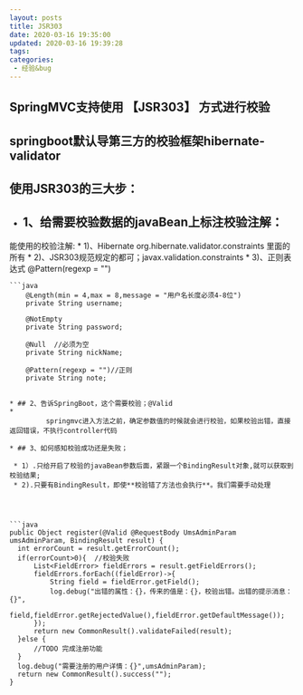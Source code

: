 ```yaml
---
layout: posts
title: JSR303
date: 2020-03-16 19:35:00
updated: 2020-03-16 19:39:28
tags: 
categories: 
 - 经验&bug
---
```

## SpringMVC支持使用 【JSR303】 方式进行校验
## springboot默认导第三方的校验框架hibernate-validator

## 使用JSR303的三大步：
 * ## 1、给需要校验数据的javaBean上标注校验注解： 
 能使用的校验注解:
      * 1)、Hibernate   org.hibernate.validator.constraints 里面的所有 
 	  * 2)、JSR303规范规定的都可；javax.validation.constraints
      * 3)、正则表达式 @Pattern(regexp = "") 
	
    
	```java
	    @Length(min = 4,max = 8,message = "用户名长度必须4-8位")
	    private String username;
	   
	    @NotEmpty
	    private String password;
	
		@Null  //必须为空
	    private String nickName;
		
		@Pattern(regexp = "")//正则
	    private String note;
  ```
  
 * ## 2、告诉SpringBoot，这个需要校验；@Valid
 * 
	       springmvc进入方法之前，确定参数值的时候就会进行校验，如果校验出错，直接返回错误，不执行controller代码
       
 * ## 3、如何感知校验成功还是失败；
	
   * 1）.只给开启了校验的javaBean参数后面，紧跟一个BindingResult对象,就可以获取到校验结果;
   * 2).只要有BindingResult，即使**校验错了方法也会执行**。我们需要手动处理

 	


```java
public Object register(@Valid @RequestBody UmsAdminParam umsAdminParam, BindingResult result) {
    int errorCount = result.getErrorCount();
    if(errorCount>0){  //校验失败
        List<FieldError> fieldErrors = result.getFieldErrors();
        fieldErrors.forEach((fieldError)->{
            String field = fieldError.getField();
            log.debug("出错的属性：{}，传来的值是：{}，校验出错。出错的提示消息：{}",
                    field,fieldError.getRejectedValue(),fieldError.getDefaultMessage());
        });
        return new CommonResult().validateFailed(result);
    }else {
        //TODO 完成注册功能
    }
    log.debug("需要注册的用户详情：{}",umsAdminParam);
    return new CommonResult().success("");
}		     
```